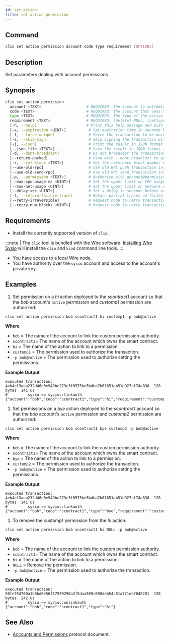 ```yaml
---
id: set-action
title: set action permission
---
```


## Command

```sh
clio set action permission account code type requirement [OPTIONS] 
```

## Description

Set parameters dealing with account permissions

## Synopsis

```sh
clio set action permission
  account <TEXT>                    # REQUIRED: The account to set/delete a permission authority
  code <TEXT>                       # REQUIRED: The account that owns the code for the action
  type <TEXT>                       # REQUIRED: The type of the action
  requirement <TEXT>                # REQUIRED: [delete] NULL, [set/update] The permission name required for executing the action
  [-h, --help]                      # Print this help message and exit
  [-x, --expiration <UINT>]          # Set expiration time in seconds before a transaction expires (default: 30s)
  [-f, --force-unique]               # Force the transaction to be unique (consumes extra bandwidth)
  [-s, --skip-sign]                  # Skip signing the transaction with unlocked wallet keys
  [-j, --json]                       # Print the result in JSON format
  [--json-file <TEXT>]               # Save the result in JSON format to a file
  [-d, --dont-broadcast]             # Do not broadcast the transaction (prints to stdout instead)
  [--return-packed]                  # Used with --dont-broadcast to get the packed transaction
  [-r, --ref-block <TEXT>]           # Set the reference block number or block ID for TAPOS
  [--use-old-rpc]                    # Use old RPC push_transaction instead of the new RPC send_transaction
  [--use-old-send-rpc]               # Use old RPC send_transaction instead of new /v1/chain/send_transaction2
  [-p, --permission <TEXT>]          # Authorize with account@permission (default: 'account@active')
  [--max-cpu-usage-ms <UINT>]        # Set the upper limit on CPU usage in milliseconds (default: no limit)
  [--max-net-usage <UINT>]           # Set the upper limit on network usage in bytes (default: no limit)
  [--delay-sec <UINT>]               # Set a delay in seconds before execution (default: 0s)
  [-t, --return-failure-trace]       # Return partial traces on failed transactions
  [--retry-irreversible]             # Request node to retry transaction until it is irreversible or expires (blocking call)
  [--retry-num-blocks <UINT>]        # Request node to retry transaction until included in a block of given height (blocking call)
```

## Requirements

* Install the currently supported version of `clio`.

:::note
| The `clio` tool is bundled with the Wire software. [Installing Wire Sysio](/docs/getting-started/install-dependencies.md) will install the `clio` and `kiod` command line tools.
:::

* You have access to a local Wire node.
* You have authority over the `sysio` account and access to the account's private key.

## Examples

1. Set permission on a _hi_ action deployed to the _scontract1_ account so that the _bob_ account's `active` permission and _customp1_ permission are authorized:

```shell
clio set action permission bob scontract1 hi customp1 -p bob@active
```

**Where**

* `bob` = The name of the account to link the custom permission authority.
* `scontract1`= The name of the account which owns the smart contract.
* `hi` = The name of the action to link to a permission.
* `customp1` = The permission used to authorize the transaction.
* `-p bob@active` = The permission used to authorize setting the permissions.

**Example Output**

```shell
executed transaction: 4eb4cf3aea232d46e0e949bc273c3f0575be5bdba7b61851ab51d927cf74a838  128 bytes  141 us
#         sysio <= sysio::linkauth              {"account":"bob","code":"scontract1","type":"hi","requirement":"customp1"}
```

1. Set permissions on a _bye_ action deployed to the _scontract1_ account so that the _bob_ account's `active` permission and _customp2_ permission are authorized:

```shell
clio set action permission bob scontract1 bye customp2 -p bob@active
```

**Where**

* `bob` = The name of the account to link the custom permission authority.
* `scontract1`= The name of the account which owns the smart contract.
* `bye` = The name of the action to link to a permission.
* `customp2` = The permission used to authorize the transaction.
* `-p bob@active` = The permission used to authorize setting the permissions.

**Example Output**

```shell
executed transaction: 4eb4cf3aea232d46e0e949bc273c3f0575be5bdba7b61851ab51d927cf74a838  128 bytes  141 us
#         sysio <= sysio::linkauth              {"account":"bob","code":"scontract1","type":"bye","requirement":"customp2"}
```

1. To remove the customp1 permission from the _hi_ action:

```shell
clio set action permission bob scontract1 hi NULL -p bob@active
```

**Where**

* `bob` = The name of the account to link the custom permission authority.
* `scontract1`= The name of the account which owns the smart contract.
* `hi` = The name of the action to link to a permission.
* `NULL` = Remove the permission.
* `-p bob@active` = The permission used to authorize the transaction.

**Example Output**

```shell
executed transaction: 50fe754760a1b8bd0e56f57570290a3f5daa509c090deb54c81a721ee7048201  120 bytes  242 us
#         sysio <= sysio::unlinkauth            {"account":"bob","code":"scontract1","type":"hi"}
```

## See Also

* [Accounts and Permissions](/docs/smart-contract-development/accounts-permissions.md) protocol document.

<!-- * [Creating and Linking Custom Permissions](https://developers.eos.io/welcome/v2.1/smart-contract-guides/linking-custom-permission) tutorial. -->
